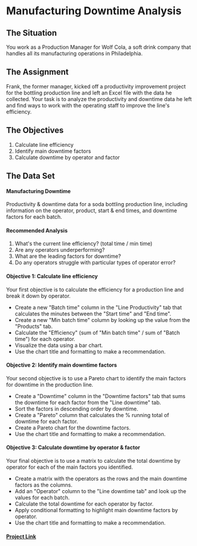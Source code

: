 # Manufacturing Downtime Analysis

## The Situation
You work as a Production Manager for Wolf Cola, a soft drink company that handles all its manufacturing operations in Philadelphia. 

## The Assignment
Frank, the former manager, kicked off a productivity improvement project for the bottling production line and left an Excel file with the data he collected.
Your task is to analyze the productivity and downtime data he left and find ways to work with the operating staff to improve the line's efficiency.

## The Objectives
1. Calculate line efficiency
2. Identify main downtime factors
3. Calculate downtime by operator and factor

## The Data Set

#### Manufacturing Downtime
Productivity & downtime data for a soda bottling production line, including information on the operator, product, start & end times, and downtime factors for each batch.

#### Recommended Analysis
1. What's the current line efficiency? (total time / min time)
2. Are any operators underperforming?
3. What are the leading factors for downtime?
4. Do any operators struggle with particular types of operator error?

#### Objective 1: Calculate line efficiency
Your first objective is to calculate the efficiency for a production line and break it down by operator.

* Create a new "Batch time" column in the "Line Productivity" tab that calculates the minutes between the "Start time" and "End time".
* Create a new "Min batch time" column by looking up the value from the "Products" tab.
* Calculate the "Efficiency" (sum of "Min batch time" / sum of "Batch time") for each operator.
* Visualize the data using a bar chart.
* Use the chart title and formatting to make a recommendation.

#### Objective 2: Identify main downtime factors
Your second objective is to use a Pareto chart to identify the main factors for downtime in the production line.

* Create a "Downtime" column in the "Downtime factors" tab that sums the downtime for each factor from the "Line downtime" tab.
* Sort the factors in descending order by downtime.
* Create a "Pareto" column that calculates the % running total of downtime for each factor.
* Create a Pareto chart for the downtime factors.
* Use the chart title and formatting to make a recommendation.

#### Objective 3: Calculate downtime by operator & factor
Your final objective is to use a matrix to calculate the total downtime by operator for each of the main factors you identified.

* Create a matrix with the operators as the rows and the main downtime factors as the columns.
* Add an "Operator" column to the "Line downtime tab" and look up the values for each batch.
* Calculate the total downtime for each operator by factor.
* Apply conditional formatting to highlight main downtime factors by operator.
* Use the chart title and formatting to make a recommendation.

#### [Project Link]()